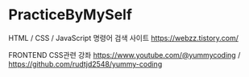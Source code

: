 # PracticeByMySelf

HTML / CSS / JavaScript 명령어 검색 사이트
https://webzz.tistory.com/

FRONTEND CSS관련 강좌 https://www.youtube.com/@yummycoding  / https://github.com/rudtjd2548/yummy-coding
